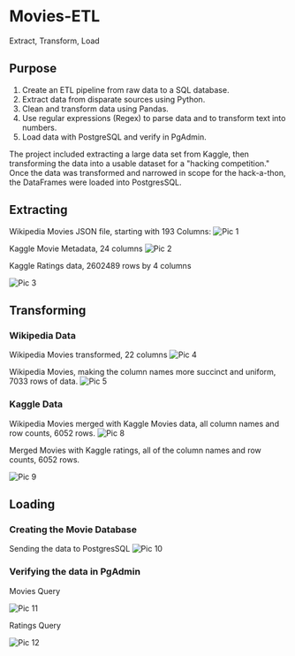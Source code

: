 # Movies-ETL
Extract, Transform, Load

## Purpose
1. Create an ETL pipeline from raw data to a SQL database.
2. Extract data from disparate sources using Python.
3. Clean and transform data using Pandas.
4. Use regular expressions (Regex) to parse data and to transform text into numbers.
5. Load data with PostgreSQL and verify in PgAdmin.

The project included extracting a large data set from Kaggle, then transforming the data into a usable dataset for a "hacking competition."  Once the data was transformed and narrowed in scope for the hack-a-thon, the DataFrames were loaded into PostgresSQL.  

## Extracting
Wikipedia Movies JSON file, starting with 193 Columns:
![Pic 1](https://github.com/bienfaitza/challenge8_resubmit/blob/698201106bbea084aeeee32fb7fdbc2ab1696cc1/Resources/d1_1wiki_movies.PNG)

Kaggle Movie Metadata, 24 columns
![Pic 2](https://github.com/bienfaitza/challenge8_resubmit/blob/698201106bbea084aeeee32fb7fdbc2ab1696cc1/Resources/d1_2kaggle_metadata.PNG)

Kaggle Ratings data, 2602489 rows by 4 columns

![Pic 3](https://github.com/bienfaitza/challenge8_resubmit/blob/698201106bbea084aeeee32fb7fdbc2ab1696cc1/Resources/d1_3ratings.PNG)

## Transforming 
### Wikipedia Data
Wikipedia Movies transformed, 22 columns
![Pic 4](https://github.com/bienfaitza/challenge8_resubmit/blob/698201106bbea084aeeee32fb7fdbc2ab1696cc1/Resources/d2_1wiki_movies.PNG)

Wikipedia Movies, making the column names more succinct and uniform, 7033 rows of data.
![Pic 5](https://github.com/bienfaitza/challenge8_resubmit/blob/698201106bbea084aeeee32fb7fdbc2ab1696cc1/Resources/d2_2wiki_movie_counts.PNG)

### Kaggle Data
Wikipedia Movies merged with Kaggle Movies data, all column names and row counts, 6052 rows.
![Pic 8](https://github.com/bienfaitza/challenge8_resubmit/blob/698201106bbea084aeeee32fb7fdbc2ab1696cc1/Resources/d3_6movies.PNG)

Merged Movies with Kaggle ratings, all of the column names and row counts, 6052 rows.

![Pic 9](https://github.com/bienfaitza/challenge8_resubmit/blob/698201106bbea084aeeee32fb7fdbc2ab1696cc1/Resources/d3_5movies_ratings.PNG)

## Loading
### Creating the Movie Database
Sending the data to PostgresSQL
![Pic 10](https://github.com/bienfaitza/challenge8_resubmit/blob/698201106bbea084aeeee32fb7fdbc2ab1696cc1/Resources/d4_final_send.PNG)

### Verifying the data in PgAdmin
Movies Query

![Pic 11](https://github.com/bienfaitza/challenge8_resubmit/blob/698201106bbea084aeeee32fb7fdbc2ab1696cc1/Resources/movies_query.PNG)

Ratings Query

![Pic 12](https://github.com/bienfaitza/challenge8_resubmit/blob/698201106bbea084aeeee32fb7fdbc2ab1696cc1/Resources/ratings_query.PNG)

 
